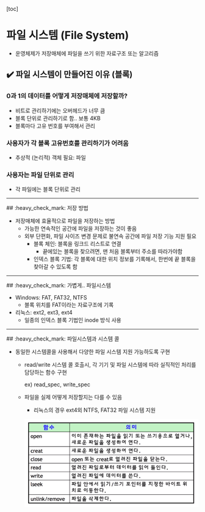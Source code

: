 [toc]

# 파일 시스템 (File System)

- 운영체제가 저장매체에 파일을 쓰기 위한 자료구조 또는 알고리즘

## :heavy_check_mark: 파일 시스템이 만들어진 이유 (블록)

### 0과 1의 데이터를 어떻게 저장매체에 저장할까?

- 비트로 관리하기에는 오버헤드가 너무 큼
- 블록 단위로 관리하기로 함.. 보통 4KB
- 블록마다 고유 번호를 부여해서 관리

### 사용자가 각 블록 고유번호를 관리하기가 어려움

- 추상적 (논리적) 객체 필요: 파일

### 사용자는 파일 단위로 관리

- 각 파일에는 블록 단위로 관리 





<hr>
## :heavy_check_mark: 저장 방법

- 저장매체에 효율적으로 파일을 저장하는 방법
  - 가능한 연속적인 공간에 파일을 저장하는 것이 좋음
  - 외부 단편화, 파일 사이즈 변경 문제로 불연속 공간에 파일 저장 기능 지원 필요
    - 블록 체인: 블록을 링크드 리스트로 연결
      - 끝에있는 블록을 찾으려면, 맨 처음 블록부터 주소를 따라가야함
    - 인덱스 블록 기법: 각 블록에 대한 위치 정보를 기록해서, 한번에 끝 블록을 찾아갈 수 있도록 함





<hr>
## :heavy_check_mark: 가볍게.. 파일시스템

- Windows: FAT, FAT32, NTFS
  - 블록 위치를 FAT이라는 자료구조에 기록
- 리눅스: ext2, ext3, ext4
  - 일종의 인덱스 블록 기법인 inode 방식 사용





<hr>
## :heavy_check_mark: 파일시스템과 시스템 콜

- 동일한 시스템콜을 사용해서 다양한 파일 시스템 지원 가능하도록 구현

  - read/write 시스템 콜 호출시, 각 기기 및 파일 시스템에 따라 실직적인 처리를 담당하는 함수 구현

    ex) read_spec, write_spec

  - 파일을 실제 어떻게 저장할지는 다를 수 있음

    - 리눅스의 경우 ext4외 NTFS, FAT32 파일 시스템 지원

    ![image-20210225211127970](assets/image-20210225211127970.png)



